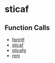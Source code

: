 # sticaf

## Function Calls
- [fprintf](CSD/kCSD/ica/kCsd1D_ICA/STICA_CORE/fprintf.md)
- [sticaf](sticaf.md)
- [sticafg](sticafg.md)
- [rem](CSD/kCSD/ica/kCsd1D_ICA/STICA_CORE/rem.md)
